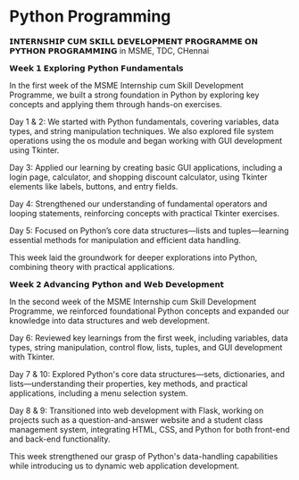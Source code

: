 # Python Programming

𝗜𝗡𝗧𝗘𝗥𝗡𝗦𝗛𝗜𝗣 𝗖𝗨𝗠 𝗦𝗞𝗜𝗟𝗟 𝗗𝗘𝗩𝗘𝗟𝗢𝗣𝗠𝗘𝗡𝗧 𝗣𝗥𝗢𝗚𝗥𝗔𝗠𝗠𝗘 𝗢𝗡 𝗣𝗬𝗧𝗛𝗢𝗡 𝗣𝗥𝗢𝗚𝗥𝗔𝗠𝗠𝗜𝗡𝗚 in MSME, TDC, CHennai

𝗪𝗲𝗲𝗸 𝟭 𝗘𝘅𝗽𝗹𝗼𝗿𝗶𝗻𝗴 𝗣𝘆𝘁𝗵𝗼𝗻 𝗙𝘂𝗻𝗱𝗮𝗺𝗲𝗻𝘁𝗮𝗹𝘀

In the first week of the MSME Internship cum Skill Development Programme, we built a strong foundation in Python by exploring key concepts and applying them through hands-on exercises.

Day 1 & 2: We started with Python fundamentals, covering variables, data types, and string manipulation techniques. We also explored file system operations using the os module and began working with GUI development using Tkinter.

Day 3: Applied our learning by creating basic GUI applications, including a login page, calculator, and shopping discount calculator, using Tkinter elements like labels, buttons, and entry fields.

Day 4: Strengthened our understanding of fundamental operators and looping statements, reinforcing concepts with practical Tkinter exercises.

Day 5: Focused on Python’s core data structures—lists and tuples—learning essential methods for manipulation and efficient data handling.

This week laid the groundwork for deeper explorations into Python, combining theory with practical applications.

𝗪𝗲𝗲𝗸 𝟮 𝗔𝗱𝘃𝗮𝗻𝗰𝗶𝗻𝗴 𝗣𝘆𝘁𝗵𝗼𝗻 𝗮𝗻𝗱 𝗪𝗲𝗯 𝗗𝗲𝘃𝗲𝗹𝗼𝗽𝗺𝗲𝗻𝘁

In the second week of the MSME Internship cum Skill Development Programme, we reinforced foundational Python concepts and expanded our knowledge into data structures and web development.

Day 6: Reviewed key learnings from the first week, including variables, data types, string manipulation, control flow, lists, tuples, and GUI development with Tkinter.

Day 7 & 10: Explored Python's core data structures—sets, dictionaries, and lists—understanding their properties, key methods, and practical applications, including a menu selection system.

Day 8 & 9: Transitioned into web development with Flask, working on projects such as a question-and-answer website and a student class management system, integrating HTML, CSS, and Python for both front-end and back-end functionality.

This week strengthened our grasp of Python's data-handling capabilities while introducing us to dynamic web application development.
